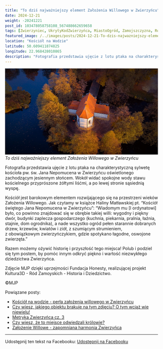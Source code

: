```yaml
---
title: "To dziś najważniejszy element Założenia Willowego w Zwierzyńcu"
date: 2024-12-21
weight: -20241221
post_id: 103478058758108_567488662659658
tags: [Zwierzyniec, UkrytyKodZwierzyńca, MiastoOgród, Zamojszczyzna, Roztocze, Lubelskie, villarestituta, turystyka, dziedzictwo, zabytki, krajobrazy, TajemnicePrzeszłości, PodróżeWczasie, MagiczneMiejsce, KościółNaWodzie, RomantycznyZwierzyniec]
featured_image: /../images/posts/2024-12-21-To-dzis-najwazniejszy-element-Zalozenia-Willowego.jpg
location: "Kościół na Wodzie"
latitude: 50.609411874825
longitude: 22.968428010865
description: "Fotografia przedstawia ujęcie z lotu ptaka na charakterystyczną sylwetę kościoła pw. św. Jana Nepomucena w Zwierzyńcu oświetlonego zachodzącym jesienn..."
---
```


![To dziś najważniejszy element Założenia Willowego w Zwierzyńcu](/images/posts/2024-12-21-To-dzis-najwazniejszy-element-Zalozenia-Willowego.jpg)
*To dziś najważniejszy element Założenia Willowego w Zwierzyńcu*

Fotografia przedstawia ujęcie z lotu ptaka na charakterystyczną sylwetę kościoła pw. św. Jana Nepomucena w Zwierzyńcu oświetlonego zachodzącym jesiennym słońcem. Wokół widać spokojne wody stawu kościelnego przyprószone żółtymi liśćmi, a po lewej stronie sąsiednią wyspę.

Kościół jest barokowym elementem rozwijającego się na przestrzeni wieków Założenia Willowego. Jak czytamy w książce Haliny Matławskiej pt. “Kościół świętego Jana Nepomucena w Zwierzyńcu”:
“Wiadomym mu [I ordynatowi] było, co powinno znajdować się w obrębie takiej willi: wygodny i piękny dwór, budynki zaplecza gospodarczego (kuchnia, piekarnia, pralnia, łaźnia, stajnie, dom ogrodnika), a nade wszystko ogród pełen starannie dobranych drzew, krzewów, kwiatów i ziół, z szumiącym strumieniem, z obowiązkowym zwierzyńczykiem, gdzie spotykano łagodne, oswojone zwierzęta.”

Razem możemy ożywić historię i przyszłość tego miejsca! Polub i podziel się tym postem, by pomóc innym odkryć piękno i wartość niezwykłego dziedzictwa Zwierzyńca.

Zdjęcie MJP dzięki uprzejmości Fundacja Honesty, realizującej projekt Kultura3D - Ród Zamoyskich - Historia i Dziedzictwo.



©MJP

Powiązane posty:
- [Kościół na wodzie - perła założenia willowego w Zwierzyńcu](/posts/Kosciol-na-wodzie-perla-zalozenia-willowego-w-Zwierzyncu)
- [Czy wiesz, jakiego obiektu brakuje na tym zdjęciu? O tym wciąż wie niewielu!](/posts/Czy-wiesz-jakiego-obiektu-brakuje-na-tym-zdjeciu-O-tym)
- [Metryka Zwierzyńca cz. 3](/posts/Metryka-Zwierzynca-cz-3)
- [Czy wiesz, że to miejsce odwiedzali królowie?](/posts/Czy-wiesz-ze-to-miejsce-odwiedzali-krolowie)
- [Założenie Willowe - zapomniana harmonia Zwierzyńca](/posts/Zalozenie-Willowe-zapomniana-harmonia-Zwierzynca)


---

Udostępnij ten tekst na Facebooku:
[Udostępnij na Facebooku](https://www.facebook.com/sharer/sharer.php?u=https://stowarzyszeniewachniewskiej.pl/posts/To-dzis-najwazniejszy-element-Zalozenia-Willowego)

<script type="application/ld+json">
{
  "@context": "https://schema.org",
  "@type": "BlogPosting",
  "headline": "To dziś najważniejszy element Założenia Willowego w Zwierzyńcu",
  "datePublished": "2024-12-21",
  "dateModified": "2024-12-21",
  "author": {
    "@type": "Person",
    "name": "Michał Jan Patyk"
  },
  "publisher": {
    "@type": "Organization",
    "name": "Stowarzyszenie im. Aleksandry Wachniewskiej",
    "logo": {
      "@type": "ImageObject",
      "url": "https://stowarzyszeniewachniewskiej.pl/images/logo/logo.svg"
    }
  },
  "mainEntityOfPage": {
    "@type": "WebPage",
    "@id": "https://stowarzyszeniewachniewskiej.pl/posts/To-dzis-najwazniejszy-element-Zalozenia-Willowego"
  },
  "image": {
    "@type": "ImageObject",
    "url": "https://stowarzyszeniewachniewskiej.pl/images/posts/2024-12-21-To-dzis-najwazniejszy-element-Zalozenia-Willowego.jpg"
  },
  "articleSection": "Dziedzictwo Kulturowe i Zabytki",
  "keywords": "Zwierzyniec, UkrytyKodZwierzyńca, MiastoOgród, Zamojszczyzna, Roztocze, Lubelskie, villarestituta, turystyka, dziedzictwo, zabytki, krajobrazy, TajemnicePrzeszłości, PodróżeWczasie, MagiczneMiejsce, KościółNaWodzie, RomantycznyZwierzyniec",
  "wordCount": 149,
  "articleBody": "Fotografia przedstawia ujęcie z lotu ptaka na charakterystyczną sylwetę kościoła pw. św. Jana Nepomucena w Zwierzyńcu oświetlonego zachodzącym jesiennym słońcem. Wokół widać spokojne wody stawu kościelnego przyprószone żółtymi liśćmi, a po lewej stronie sąsiednią wyspę.\n\nKościół jest barokowym elementem rozwijającego się na przestrzeni wieków Założenia Willowego. Jak czytamy w książce Haliny Matławskiej pt. “Kościół świętego Jana Nepomucena w Zwierzyńcu”: \n“Wiadomym mu [I ordynatowi] było, co powinno znajdować się w obrębie takiej willi: wygodny i piękny dwór, budynki zaplecza gospodarczego (kuchnia, piekarnia, pralnia, łaźnia, stajnie, dom ogrodnika), a nade wszystko ogród pełen starannie dobranych drzew, krzewów, kwiatów i ziół, z szumiącym strumieniem, z obowiązkowym zwierzyńczykiem, gdzie spotykano łagodne, oswojone zwierzęta.”\n\nRazem możemy ożywić historię i przyszłość tego miejsca! Polub i podziel się tym postem, by pomóc innym odkryć piękno i wartość niezwykłego dziedzictwa Zwierzyńca.\n\nZdjęcie dzięki uprzejmości Fundacja Honesty, realizującej projekt Kultura3D - Ród Zamoyskich - Historia i Dziedzictwo.\n\n               \n\n©MJP",
  "description": "Odkryj piękno Zwierzyńca i jego zabytki.",
  "copyrightHolder": {
    "@type": "Person",
    "name": "Michał Jan Patyk"
  }
}
</script>
<script type="application/ld+json">
{
  "@context": "https://schema.org",
  "@type": "BreadcrumbList",
  "itemListElement": [
    {
      "@type": "ListItem",
      "position": 1,
      "name": "Home",
      "item": "https://stowarzyszeniewachniewskiej.pl"
    },
    {
      "@type": "ListItem",
      "position": 2,
      "name": "posts",
      "item": "https://stowarzyszeniewachniewskiej.pl/posts"
    },
    {
      "@type": "ListItem",
      "position": 3,
      "name": "To dziś najważniejszy element Założenia Willowego w Zwierzyńcu",
      "item": "https://stowarzyszeniewachniewskiej.pl/posts/To-dzis-najwazniejszy-element-Zalozenia-Willowego"
    }
  ]
}
</script>
